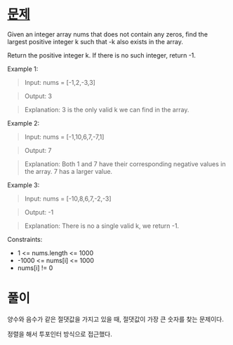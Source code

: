 # [문제](https://leetcode.com/problems/largest-positive-integer-that-exists-with-its-negative/description/)

Given an integer array nums that does not contain any zeros, find the largest positive integer k such that -k also exists in the array.

Return the positive integer k. If there is no such integer, return -1.



Example 1:

> Input: nums = [-1,2,-3,3]

> Output: 3

> Explanation: 3 is the only valid k we can find in the array.

Example 2:

> Input: nums = [-1,10,6,7,-7,1]

> Output: 7

> Explanation: Both 1 and 7 have their corresponding negative values in the array. 7 has a larger value.

Example 3:

> Input: nums = [-10,8,6,7,-2,-3]

> Output: -1

> Explanation: There is no a single valid k, we return -1.


Constraints:

- 1 <= nums.length <= 1000
- -1000 <= nums[i] <= 1000
- nums[i] != 0

# 풀이

양수와 음수가 같은 절댓값을 가지고 있을 때, 절댓값이 가장 큰 숫자를 찾는 문제이다.

정렬을 해서 투포인터 방식으로 접근했다.
